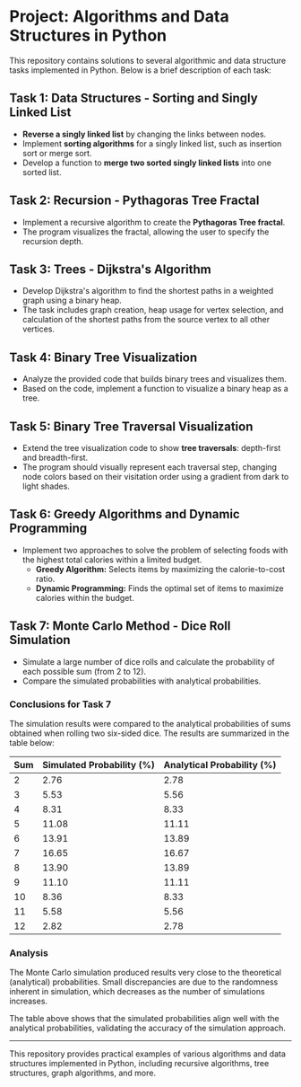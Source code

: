# Project: Algorithms and Data Structures in Python

This repository contains solutions to several algorithmic and data structure tasks implemented in Python. Below is a brief description of each task:

## Task 1: Data Structures - Sorting and Singly Linked List
- **Reverse a singly linked list** by changing the links between nodes.
- Implement **sorting algorithms** for a singly linked list, such as insertion sort or merge sort.
- Develop a function to **merge two sorted singly linked lists** into one sorted list.

## Task 2: Recursion - Pythagoras Tree Fractal
- Implement a recursive algorithm to create the **Pythagoras Tree fractal**.
- The program visualizes the fractal, allowing the user to specify the recursion depth.

## Task 3: Trees - Dijkstra's Algorithm
- Develop Dijkstra's algorithm to find the shortest paths in a weighted graph using a binary heap.
- The task includes graph creation, heap usage for vertex selection, and calculation of the shortest paths from the source vertex to all other vertices.

## Task 4: Binary Tree Visualization
- Analyze the provided code that builds binary trees and visualizes them.
- Based on the code, implement a function to visualize a binary heap as a tree.

## Task 5: Binary Tree Traversal Visualization
- Extend the tree visualization code to show **tree traversals**: depth-first and breadth-first.
- The program should visually represent each traversal step, changing node colors based on their visitation order using a gradient from dark to light shades.

## Task 6: Greedy Algorithms and Dynamic Programming
- Implement two approaches to solve the problem of selecting foods with the highest total calories within a limited budget.
  - **Greedy Algorithm:** Selects items by maximizing the calorie-to-cost ratio.
  - **Dynamic Programming:** Finds the optimal set of items to maximize calories within the budget.

## Task 7: Monte Carlo Method - Dice Roll Simulation
- Simulate a large number of dice rolls and calculate the probability of each possible sum (from 2 to 12).
- Compare the simulated probabilities with analytical probabilities.

### Conclusions for Task 7

The simulation results were compared to the analytical probabilities of sums obtained when rolling two six-sided dice. The results are summarized in the table below:

| Sum | Simulated Probability (%) | Analytical Probability (%) |
|-----|----------------------------|----------------------------|
| 2   | 2.76                       | 2.78                       |
| 3   | 5.53                       | 5.56                       |
| 4   | 8.31                       | 8.33                       |
| 5   | 11.08                      | 11.11                      |
| 6   | 13.91                      | 13.89                      |
| 7   | 16.65                      | 16.67                      |
| 8   | 13.90                      | 13.89                      |
| 9   | 11.10                      | 11.11                      |
| 10  | 8.36                       | 8.33                       |
| 11  | 5.58                       | 5.56                       |
| 12  | 2.82                       | 2.78                       |

### Analysis

The Monte Carlo simulation produced results very close to the theoretical (analytical) probabilities. Small discrepancies are due to the randomness inherent in simulation, which decreases as the number of simulations increases.

The table above shows that the simulated probabilities align well with the analytical probabilities, validating the accuracy of the simulation approach.

---

This repository provides practical examples of various algorithms and data structures implemented in Python, including recursive algorithms, tree structures, graph algorithms, and more.
